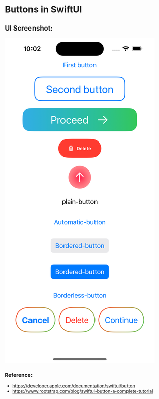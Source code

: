 #  Buttons in SwiftUI

## UI Screenshot:
![ButtonExample](./ButtonExample.png)

### Reference:
- https://developer.apple.com/documentation/swiftui/button
- https://www.rootstrap.com/blog/swiftui-button-a-complete-tutorial 

